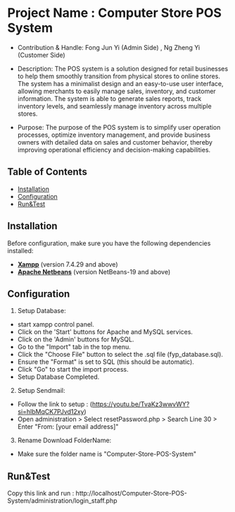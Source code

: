 # Project Name : Computer Store POS System

- Contribution & Handle: Fong Jun Yi (Admin Side) , Ng Zheng Yi (Customer Side)

- Description:
The POS system is a solution designed for retail businesses to help them smoothly transition from physical stores to online stores. The system has a minimalist design and an easy-to-use user interface, allowing merchants to easily manage sales, inventory, and customer information. The system is able to generate sales reports, track inventory levels, and seamlessly manage inventory across multiple stores.

- Purpose:
The purpose of the POS system is to simplify user operation processes, optimize inventory management, and provide business owners with detailed data on sales and customer behavior, thereby improving operational efficiency and decision-making capabilities.

## Table of Contents

- [Installation](#installation)
- [Configuration](#configuration)
- [Run&Test](#runtest)

## Installation

Before configuration, make sure you have the following dependencies installed:

- **[Xampp](https://www.apachefriends.org/download.html)** (version 7.4.29 and above)
- **[Apache Netbeans](https://netbeans.apache.org/front/main/download/nb22/)** (version NetBeans-19 and above)

## Configuration

1. Setup Database:
- start xampp control panel.
- Click on the 'Start' buttons for Apache and MySQL services.
- Click on the 'Admin' buttons for MySQL.
- Go to the "Import" tab in the top menu.
- Click the "Choose File" button to select the .sql file (fyp_database.sql).
- Ensure the "Format" is set to SQL (this should be automatic).
- Click "Go" to start the import process.
- Setup Database Completed.

2. Setup Sendmail:
- Follow the link to setup : (https://youtu.be/TvaKz3wwvWY?si=hlbMqCK7PJvd12xy)
- Open administration > Select resetPassword.php > Search Line 30 > Enter "From: [your email address]"

3. Rename Download FolderName:
- Make sure the folder name is "Computer-Store-POS-System"

## Run&Test

Copy this link and run : http://localhost/Computer-Store-POS-System/administration/login_staff.php
